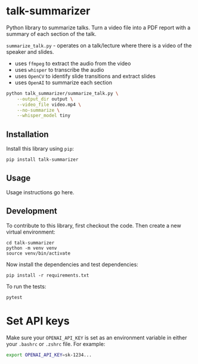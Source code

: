 # talk-summarizer

Python library to summarize talks. Turn a video file into a PDF report with a summary of each section of the talk.

`summarize_talk.py` - operates on a talk/lecture where there is a video of the speaker and slides. 

- uses `ffmpeg` to extract the audio from the video
- uses `whisper` to transcribe the audio
- uses `OpenCV` to identify slide transitions and extract slides
- uses `OpenAI` to summarize each section

```bash
python talk_summarizer/summarize_talk.py \
    --output_dir output \
    --video_file video.mp4 \
    --no-summarize \
    --whisper_model tiny
```

## Installation

Install this library using `pip`:

    pip install talk-summarizer

## Usage

Usage instructions go here.

## Development

To contribute to this library, first checkout the code. Then create a new virtual environment:

    cd talk-summarizer
    python -m venv venv
    source venv/bin/activate

Now install the dependencies and test dependencies:

    pip install -r requirements.txt

To run the tests:

    pytest

# Set API keys

Make sure your `OPENAI_API_KEY` is set as an environment variable in either your `.bashrc` or `.zshrc` file. For example:

```bash
export OPENAI_API_KEY=sk-1234...
```
